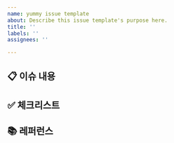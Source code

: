 ```yaml
---
name: yummy issue template
about: Describe this issue template's purpose here.
title: ''
labels: ''
assignees: ''

---
```


## 📋 이슈 내용

## ✅ 체크리스트

## 📚 레퍼런스
